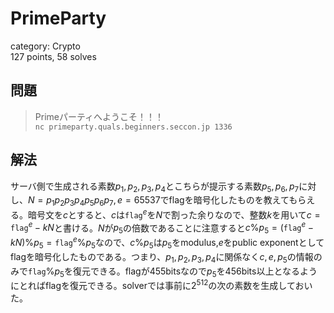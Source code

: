 # PrimeParty
category: Crypto  
127 points, 58 solves

## 問題
> Primeパーティへようこそ！！！  
> `nc primeparty.quals.beginners.seccon.jp 1336`

## 解法
サーバ側で生成される素数$p_1,p_2,p_3,p_4$とこちらが提示する素数$p_5,p_6,p_7$に対し、$N=p_1p_2p_3p_4p_5p_6p_7,e=65537$でflagを暗号化したものを教えてもらえる。暗号文を$c$とすると、$c$は$\texttt{flag}^e$を$N$で割った余りなので、整数$k$を用いて$c=\texttt{flag}^e-kN$と書ける。$N$が$p_5$の倍数であることに注意すると$c\%p_5=(\texttt{flag}^e-kN)\%p_5=\texttt{flag}^e\%p_5$なので、$c\%p_5$は$p_5$をmodulus,$e$をpublic exponentとしてflagを暗号化したものである。つまり、$p_1,p_2,p_3,p_4$に関係なく$c,e,p_5$の情報のみで$\texttt{flag}\%p_5$を復元できる。flagが455bitsなので$p_5$を456bits以上となるようにとればflagを復元できる。solverでは事前に$2^{512}$の次の素数を生成しておいた。
